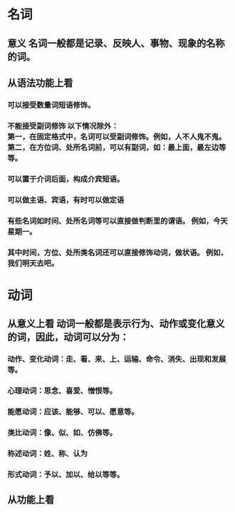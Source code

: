 
<h1>名词

<h2>意义
名词一般都是记录、反映人、事物、现象的名称的词。

<h2>从语法功能上看

<h3>可以接受数量词短语修饰。

<h3>不能接受副词修饰
以下情况除外：<br>
第一，在固定格式中，名词可以受副词修饰。例如，人不人鬼不鬼。<br>
第二，在方位词、处所名词前，可以有副词，如：最上面，最左边等等。<br>

<h3>可以置于介词后面，构成介宾短语。

<h3>可以做主语、宾语，有时可以做定语

<h3>有些名词如时间、处所名词等可以直接做判断里的谓语。
例如，今天星期一。

<h3>其中时间，方位、处所类名词还可以直接修饰动词，做状语。
例如，我们明天去吧。

<h1>动词

<h2>从意义上看
动词一般都是表示行为、动作或变化意义的词，因此，动词可以分为：

<h3>动作、变化动词：走、看、来、上、运输、命令、消失、出现和发展等。

<h3>心理动词：思念、喜爱、憎恨等。

<h3>能愿动词：应该、能够、可以、愿意等。

<h3>类比动词：像、似、如、仿佛等。

<h3>称述动词：姓、称、认为

<h3>形式动词：予以、加以、给以等等。

<h2>从功能上看

